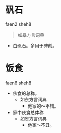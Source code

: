 # 矾石
faen2 sheh8
> 如皋方言词典
- 白矾石。多用于碑刻。

# 饭食
faen6 sheh8
+ 伙食的总称。
  * 如东方言词典
    - 他家的～不错。
+ 家中伙食总体称
  * 如皋方言词典
    - 他家～不丑。
